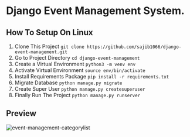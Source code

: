 # Django Event Management System.

## How To Setup On Linux
1. Clone This Project `git clone https://github.com/sajib1066/django-event-management.git`
2. Go to Project Directory `cd django-event-management`
3. Create a Virtual Environment `python3 -m venv env`
4. Activate Virtual Environment `source env/bin/activate`
5. Install Requirements Package `pip install -r requirements.txt`
6. Migrate Database `python manage.py migrate`
7. Create Super User `python manage.py createsuperuser`
8. Finally Run The Project `python manage.py runserver`

## Preview
![event-management-categorylist](https://github.com/user-attachments/assets/82c476c6-a3eb-42e9-9b4e-863258d10bb0)

